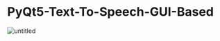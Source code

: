 # PyQt5-Text-To-Speech-GUI-Based

![untitled](https://user-images.githubusercontent.com/29656920/47027844-d9d0de80-d185-11e8-9b31-7d506cff0d55.png)
